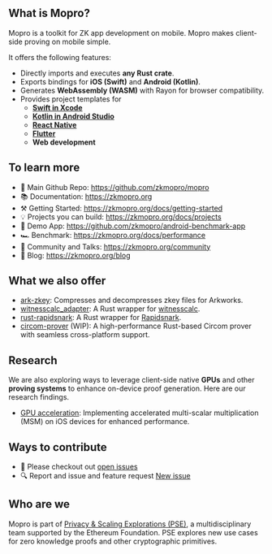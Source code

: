 ## What is Mopro?

Mopro is a toolkit for ZK app development on mobile. Mopro makes client-side proving on mobile simple.

It offers the following features:

-   Directly imports and executes **any Rust crate**.
-   Exports bindings for **iOS (Swift)** and **Android (Kotlin)**.
-   Generates **WebAssembly (WASM)** with Rayon for browser compatibility.
-   Provides project templates for
    -   **[Swift in Xcode](https://developer.apple.com/xcode/)**
    -   **[Kotlin in Android Studio](https://developer.android.com/kotlin)**
    -   **[React Native](https://reactnative.dev/)**
    -   **[Flutter](https://flutter.dev/)**
    -   **Web development**

## To learn more

-   📱 Main Github Repo: https://github.com/zkmopro/mopro
-   📚 Documentation: https://zkmopro.org
-   ⚒️ Getting Started: https://zkmopro.org/docs/getting-started
-   💡 Projects you can build: https://zkmopro.org/docs/projects
-   🎥 Demo App: https://github.com/zkmopro/android-benchmark-app
-   🏎️ Benchmark: https://zkmopro.org/docs/performance
-   💬 Community and Talks: https://zkmopro.org/community
-   📰 Blog: https://zkmopro.org/blog

## What we also offer

-   [ark-zkey](https://github.com/zkmopro/ark-zkey): Compresses and decompresses zkey files for Arkworks.
-   [witnesscalc_adapter](https://github.com/zkmopro/witnesscalc_adapter): A Rust wrapper for [witnesscalc](https://github.com/0xPolygonID/witnesscalc).
-   [rust-rapidsnark](https://github.com/zkmopro/rust-rapidsnark): A Rust wrapper for [Rapidsnark](https://github.com/iden3/rapidsnark).
-   [circom-prover](https://github.com/zkmopro/mopro/tree/main/circom-prover) (WIP): A high-performance Rust-based Circom prover with seamless cross-platform support.

## Research

We are also exploring ways to leverage client-side native **GPUs** and other **proving systems** to enhance on-device proof generation. Here are our research findings.

-   [GPU acceleration](https://github.com/zkmopro/gpu-acceleration): Implementing accelerated multi-scalar multiplication (MSM) on iOS devices for enhanced performance.

## Ways to contribute

-   🎯 Please checkout out [open issues](https://github.com/zkmopro/mopro/issues)
-   🔍 Report and issue and feature request [New issue](https://github.com/zkmopro/mopro/issues/new?template=issue-template.md)

## Who are we

Mopro is part of [Privacy & Scaling Explorations (PSE)](https://pse.dev), a multidisciplinary team supported by the Ethereum Foundation. PSE explores new use cases for zero knowledge proofs and other cryptographic primitives.
